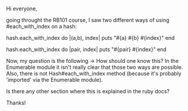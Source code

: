 Hi everyone, 

going throught the RB101 course, I saw two different ways of using #each_with_index on a hash:

hash.each_with_index do |(a,b), index|
  puts "#{a} #{b} #{index}"
end

hash.each_with_index do |pair, index|
  puts "#{pair} #{index}"
end

Now, my question is the following -> How should one know this?
In the Enumerable module it isn't really clear that those two ways are possible. Also, there is not Hash#each_with_index method (because it's probably 'imported' via the Enumerable module). 

Is there any other section where this is explained in the ruby docs?

Thanks!